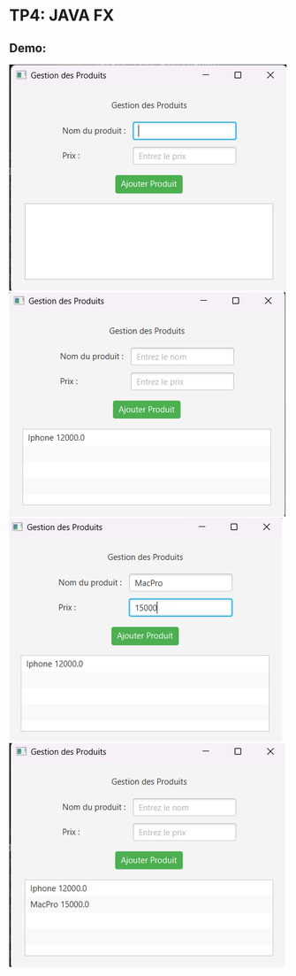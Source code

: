 <h1>TP4: JAVA FX</h1>
<h2>Demo: </h2>
<img src="images/1.png">
<img src="images/2.png">
<img src="images/3.png">
<img src="images/4.png">